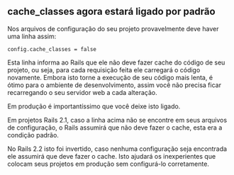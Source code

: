 ## cache\_classes agora estará ligado por padrão

Nos arquivos de configuração do seu projeto provavelmente deve haver uma linha assim:

	config.cache_classes = false

Esta linha informa ao Rails que ele não deve fazer cache do código de seu projeto, ou seja, para cada requisição feita ele carregará o código novamente. Embora isto torne a execução de seu código mais lenta, é ótimo para o ambiente de desenvolvimento, assim você não precisa ficar recarregando o seu servidor web a cada alteração.

Em produção é importantíssimo que você deixe isto ligado.

Em projetos Rails 2.1, caso a linha acima não se encontre em seus arquivos de configuração, o Rails assumirá que não deve fazer o cache, esta era a condição padrão.

No Rails 2.2 isto foi invertido, caso nenhuma configuração seja encontrada ele assumirá que deve fazer o cache. Isto ajudará os inexperientes que colocam seus projetos em produção sem configurá-lo corretamente.

